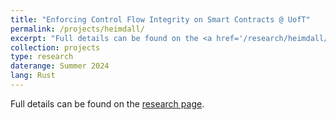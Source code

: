 ```yaml
---
title: "Enforcing Control Flow Integrity on Smart Contracts @ UofT"
permalink: /projects/heimdall/
excerpt: "Full details can be found on the <a href='/research/heimdall/'>research page</a>."
collection: projects
type: research
daterange: Summer 2024
lang: Rust
---
```


Full details can be found on the [research page](/research/heimdall/).
